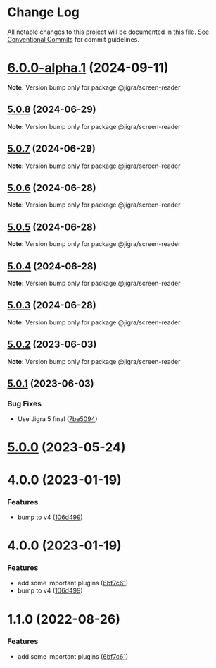 # Change Log

All notable changes to this project will be documented in this file.
See [Conventional Commits](https://conventionalcommits.org) for commit guidelines.

# [6.0.0-alpha.1](https://github.com/familyjs/jigra-plugins/compare/@jigra/screen-reader@5.0.8...@jigra/screen-reader@6.0.0-alpha.1) (2024-09-11)

**Note:** Version bump only for package @jigra/screen-reader

## [5.0.8](https://github.com/familyjs/jigra-plugins/compare/@jigra/screen-reader@5.0.7...@jigra/screen-reader@5.0.8) (2024-06-29)

**Note:** Version bump only for package @jigra/screen-reader

## [5.0.7](https://github.com/familyjs/jigra-plugins/compare/@jigra/screen-reader@5.0.6...@jigra/screen-reader@5.0.7) (2024-06-29)

**Note:** Version bump only for package @jigra/screen-reader

## [5.0.6](https://github.com/familyjs/jigra-plugins/compare/@jigra/screen-reader@5.0.5...@jigra/screen-reader@5.0.6) (2024-06-28)

**Note:** Version bump only for package @jigra/screen-reader

## [5.0.5](https://github.com/familyjs/jigra-plugins/compare/@jigra/screen-reader@5.0.4...@jigra/screen-reader@5.0.5) (2024-06-28)

**Note:** Version bump only for package @jigra/screen-reader

## [5.0.4](https://github.com/familyjs/jigra-plugins/compare/@jigra/screen-reader@5.0.3...@jigra/screen-reader@5.0.4) (2024-06-28)

**Note:** Version bump only for package @jigra/screen-reader

## [5.0.3](https://github.com/familyjs/jigra-plugins/compare/@jigra/screen-reader@5.0.2...@jigra/screen-reader@5.0.3) (2024-06-28)

**Note:** Version bump only for package @jigra/screen-reader

## [5.0.2](https://github.com/familyjs/jigra-plugins/compare/@jigra/screen-reader@5.0.1...@jigra/screen-reader@5.0.2) (2023-06-03)

**Note:** Version bump only for package @jigra/screen-reader

## [5.0.1](https://github.com/familyjs/jigra-plugins/compare/@jigra/screen-reader@5.0.0...@jigra/screen-reader@5.0.1) (2023-06-03)

### Bug Fixes

- Use Jigra 5 final ([7be5094](https://github.com/familyjs/jigra-plugins/commit/7be509425c5cc9f21b1f9e78794b2c6b76ca7702))

# [5.0.0](https://github.com/familyjs/jigra-plugins/compare/@jigra/screen-reader@1.1.0...@jigra/screen-reader@5.0.0) (2023-05-24)

# 4.0.0 (2023-01-19)

### Features

- bump to v4 ([106d499](https://github.com/familyjs/jigra-plugins/commit/106d49991e82a0505a82571530b73fcda020e7e4))

# 4.0.0 (2023-01-19)

### Features

- add some important plugins ([6bf7c61](https://github.com/navify/jigra-plugins/commit/6bf7c61ba5ad99cf0474cb2cc9599d0f8fedeb45))
- bump to v4 ([106d499](https://github.com/navify/jigra-plugins/commit/106d49991e82a0505a82571530b73fcda020e7e4))

# 1.1.0 (2022-08-26)

### Features

- add some important plugins ([6bf7c61](https://github.com/navify/jigra-plugins/commit/6bf7c61ba5ad99cf0474cb2cc9599d0f8fedeb45))

